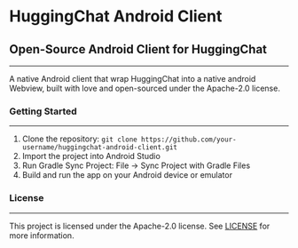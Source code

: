 # HuggingChat Android Client

## Open-Source Android Client for HuggingChat
------------------------------------------

A native Android client that wrap HuggingChat into a native android Webview, built with love and open-sourced under the Apache-2.0 license.

### Getting Started
---------------

1. Clone the repository: `git clone https://github.com/your-username/huggingchat-android-client.git`
2. Import the project into Android Studio
3. Run Gradle Sync Project: File -> Sync Project with Gradle Files
4. Build and run the app on your Android device or emulator

### License
-------

This project is licensed under the Apache-2.0 license. See [LICENSE](LICENSE) for more information.